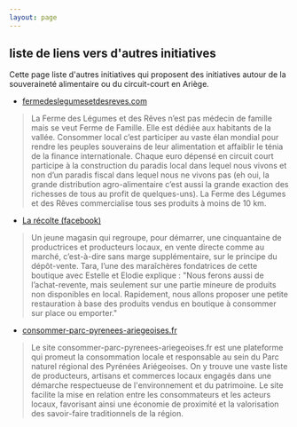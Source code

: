 ```yaml
---
layout: page
---
```


## liste de liens vers d'autres initiatives

Cette page liste d'autres initiatives qui proposent des initiatives autour de la souveraineté alimentaire ou du circuit-court en Ariège.

- [fermedeslegumesetdesreves.com](https://www.fermedeslegumesetdesreves.com/)

> La Ferme des Légumes et des Rêves n’est pas médecin de famille mais se veut Ferme de Famille. Elle est dédiée aux habitants de la vallée. Consommer local c’est participer au vaste élan mondial pour rendre les peuples souverains de leur alimentation et affaiblir le ténia de la finance internationale. Chaque euro dépensé en circuit court participe à la construction du paradis local dans lequel nous vivons et non d’un paradis fiscal dans lequel nous ne vivons pas (eh oui, la grande distribution agro-alimentaire c’est aussi la grande exaction des richesses de tous au profit de quelques-uns). La Ferme des Légumes et des Rêves commercialise tous ses produits à moins de 10 km.

- [La récolte (facebook)](https://m.facebook.com/people/R%C3%A9colte-Paysanne/61564254347634/)

> Un jeune magasin qui regroupe, pour démarrer, une cinquantaine de productrices et producteurs locaux, en vente directe comme au marché, c’est-à-dire sans marge supplémentaire, sur le principe du dépôt-vente. Tara, l’une des maraîchères fondatrices de cette boutique avec Estelle et Elodie explique : "Nous ferons aussi de l’achat-revente, mais seulement sur une partie mineure de produits non disponibles en local. Rapidement, nous allons proposer une petite restauration à base des produits vendus en boutique à consommer sur place ou emporter."

- [consommer-parc-pyrenees-ariegeoises.fr](https://www.consommer-parc-pyrenees-ariegeoises.fr)

> Le site consommer-parc-pyrenees-ariegeoises.fr est une plateforme qui promeut la consommation locale et responsable au sein du Parc naturel régional des Pyrénées Ariégeoises. On y trouve une vaste liste de producteurs, artisans et commerces locaux engagés dans une démarche respectueuse de l'environnement et du patrimoine. Le site facilite la mise en relation entre les consommateurs et les acteurs locaux, favorisant ainsi une économie de proximité et la valorisation des savoir-faire traditionnels de la région.

